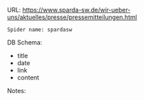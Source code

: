 URL: https://www.sparda-sw.de/wir-ueber-uns/aktuelles/presse/pressemitteilungen.html

    Spider name: spardasw

DB Schema:
- title
- date
- link
- content

Notes:

